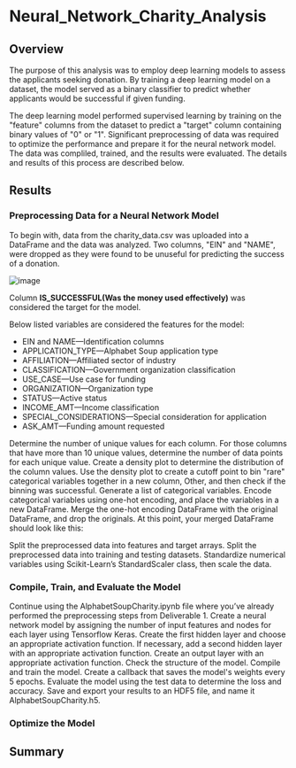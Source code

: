 # Neural_Network_Charity_Analysis

## Overview
The purpose of this analysis was to employ deep learning models to assess the applicants seeking donation. By training a deep learning model on a dataset, the model served as a binary classifier to predict whether applicants would be successful if given funding. 

The deep learning model performed supervised learning by training on the "feature" columns from the dataset to predict a "target" column containing binary values of "0" or "1". Significant preprocessing of data was required to optimize the performance and prepare it for the neural network model. The data was compliled, trained, and the results were evaluated. The details and results of this process are described below.

## Results
### Preprocessing Data for a Neural Network Model
To begin with, data from the charity_data.csv was uploaded into a DataFrame and the data was analyzed. Two columns, "EIN" and "NAME", were dropped as they were found to be unuseful for predicting the success of a donation. 

![image](https://user-images.githubusercontent.com/31812730/212555713-26765d3f-e15a-4fe6-b210-293cbf12c0d5.png)


Column **IS_SUCCESSFUL(Was the money used effectively)**  was considered the target for the model.

Below listed variables are considered the features for the model:

- EIN and NAME—Identification columns
- APPLICATION_TYPE—Alphabet Soup application type
- AFFILIATION—Affiliated sector of industry
- CLASSIFICATION—Government organization classification
- USE_CASE—Use case for funding
- ORGANIZATION—Organization type
- STATUS—Active status
- INCOME_AMT—Income classification
- SPECIAL_CONSIDERATIONS—Special consideration for application
- ASK_AMT—Funding amount requested

Determine the number of unique values for each column.
For those columns that have more than 10 unique values, determine the number of data points for each unique value.
Create a density plot to determine the distribution of the column values.
Use the density plot to create a cutoff point to bin "rare" categorical variables together in a new column, Other, and then check if the binning was successful.
Generate a list of categorical variables.
Encode categorical variables using one-hot encoding, and place the variables in a new DataFrame.
Merge the one-hot encoding DataFrame with the original DataFrame, and drop the originals. At this point, your merged DataFrame should look like this:


Split the preprocessed data into features and target arrays.
Split the preprocessed data into training and testing datasets.
Standardize numerical variables using Scikit-Learn’s StandardScaler class, then scale the data.

### Compile, Train, and Evaluate the Model
Continue using the AlphabetSoupCharity.ipynb file where you’ve already performed the preprocessing steps from Deliverable 1.
Create a neural network model by assigning the number of input features and nodes for each layer using Tensorflow Keras.
Create the first hidden layer and choose an appropriate activation function.
If necessary, add a second hidden layer with an appropriate activation function.
Create an output layer with an appropriate activation function.
Check the structure of the model.
Compile and train the model.
Create a callback that saves the model's weights every 5 epochs.
Evaluate the model using the test data to determine the loss and accuracy.
Save and export your results to an HDF5 file, and name it AlphabetSoupCharity.h5.

### Optimize the Model

## Summary

